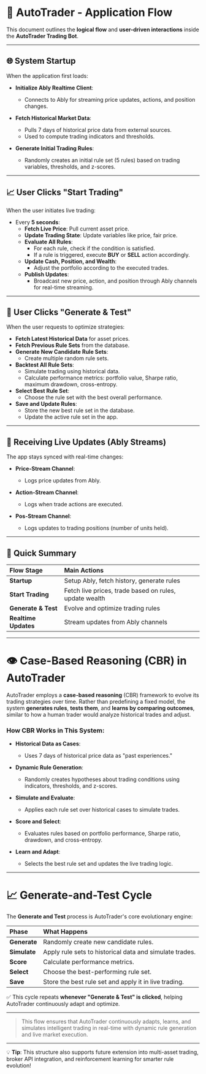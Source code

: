 # 🔢 AutoTrader - Application Flow

This document outlines the **logical flow** and **user-driven interactions** inside the **AutoTrader Trading Bot**.

---

## 🌐 System Startup

When the application first loads:

- **Initialize Ably Realtime Client**: 
  - Connects to Ably for streaming price updates, actions, and position changes.

- **Fetch Historical Market Data**:
  - Pulls 7 days of historical price data from external sources.
  - Used to compute trading indicators and thresholds.

- **Generate Initial Trading Rules**:
  - Randomly creates an initial rule set (5 rules) based on trading variables, thresholds, and z-scores.

---

## 📈 User Clicks "Start Trading"

When the user initiates live trading:

- Every **5 seconds**:
  - **Fetch Live Price**: Pull current asset price.
  - **Update Trading State**: Update variables like price, fair price.
  - **Evaluate All Rules**:
    - For each rule, check if the condition is satisfied.
    - If a rule is triggered, execute **BUY** or **SELL** action accordingly.
  - **Update Cash, Position, and Wealth**:
    - Adjust the portfolio according to the executed trades.
  - **Publish Updates**:
    - Broadcast new price, action, and position through Ably channels for real-time streaming.

---

## 🔄 User Clicks "Generate & Test"

When the user requests to optimize strategies:

- **Fetch Latest Historical Data** for asset prices.
- **Fetch Previous Rule Sets** from the database.
- **Generate New Candidate Rule Sets**:
  - Create multiple random rule sets.
- **Backtest All Rule Sets**:
  - Simulate trading using historical data.
  - Calculate performance metrics: portfolio value, Sharpe ratio, maximum drawdown, cross-entropy.
- **Select Best Rule Set**:
  - Choose the rule set with the best overall performance.
- **Save and Update Rules**:
  - Store the new best rule set in the database.
  - Update the active rule set in the app.

---

## 📲 Receiving Live Updates (Ably Streams)

The app stays synced with real-time changes:

- **Price-Stream Channel**:
  - Logs price updates from Ably.

- **Action-Stream Channel**:
  - Logs when trade actions are executed.

- **Pos-Stream Channel**:
  - Logs updates to trading positions (number of units held).

---

## 📆 Quick Summary

| Flow Stage          | Main Actions |
|:--------------------|:-------------|
| **Startup**          | Setup Ably, fetch history, generate rules |
| **Start Trading**    | Fetch live prices, trade based on rules, update wealth |
| **Generate & Test**  | Evolve and optimize trading rules |
| **Realtime Updates** | Stream updates from Ably channels |

---

# 👁️ Case-Based Reasoning (CBR) in AutoTrader

AutoTrader employs a **case-based reasoning** (CBR) framework to evolve its trading strategies over time. 
Rather than predefining a fixed model, the system **generates rules**, **tests them**, and **learns by comparing outcomes**, similar to how a human trader would analyze historical trades and adjust.

### How CBR Works in This System:

- **Historical Data as Cases**:
  - Uses 7 days of historical price data as "past experiences."

- **Dynamic Rule Generation**:
  - Randomly creates hypotheses about trading conditions using indicators, thresholds, and z-scores.

- **Simulate and Evaluate**:
  - Applies each rule set over historical cases to simulate trades.

- **Score and Select**:
  - Evaluates rules based on portfolio performance, Sharpe ratio, drawdown, and cross-entropy.

- **Learn and Adapt**:
  - Selects the best rule set and updates the live trading logic.

---

# 📈 Generate-and-Test Cycle

The **Generate and Test** process is AutoTrader's core evolutionary engine:

| Phase         | What Happens |
|:--------------|:-------------|
| **Generate**  | Randomly create new candidate rules. |
| **Simulate**  | Apply rule sets to historical data and simulate trades. |
| **Score**     | Calculate performance metrics. |
| **Select**    | Choose the best-performing rule set. |
| **Save**      | Store the best rule set and apply it in live trading. |

✅ This cycle repeats **whenever "Generate & Test" is clicked**, helping AutoTrader continuously adapt and optimize.

---

> This flow ensures that AutoTrader continuously adapts, learns, and simulates intelligent trading in real-time with dynamic rule generation and live market execution.

---

💡 **Tip**: This structure also supports future extension into multi-asset trading, broker API integration, and reinforcement learning for smarter rule evolution!

